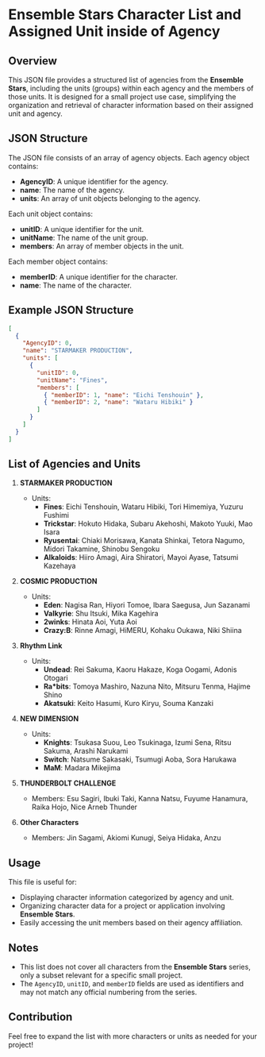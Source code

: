 # Ensemble Stars Character List and Assigned Unit inside of Agency

## Overview

This JSON file provides a structured list of agencies from the **Ensemble Stars**, including the units (groups) within each agency and the members of those units. It is designed for a small project use case, simplifying the organization and retrieval of character information based on their assigned unit and agency.

## JSON Structure

The JSON file consists of an array of agency objects. Each agency object contains:
- **AgencyID**: A unique identifier for the agency.
- **name**: The name of the agency.
- **units**: An array of unit objects belonging to the agency.

Each unit object contains:
- **unitID**: A unique identifier for the unit.
- **unitName**: The name of the unit group.
- **members**: An array of member objects in the unit.

Each member object contains:
- **memberID**: A unique identifier for the character.
- **name**: The name of the character.

## Example JSON Structure

```json
[
  {
    "AgencyID": 0,
    "name": "STARMAKER PRODUCTION",
    "units": [
      {
        "unitID": 0,
        "unitName": "Fines",
        "members": [
          { "memberID": 1, "name": "Eichi Tenshouin" },
          { "memberID": 2, "name": "Wataru Hibiki" }
        ]
      }
    ]
  }
]
```

## List of Agencies and Units

1. **STARMAKER PRODUCTION**
   - Units:
     - **Fines**: Eichi Tenshouin, Wataru Hibiki, Tori Himemiya, Yuzuru Fushimi
     - **Trickstar**: Hokuto Hidaka, Subaru Akehoshi, Makoto Yuuki, Mao Isara
     - **Ryusentai**: Chiaki Morisawa, Kanata Shinkai, Tetora Nagumo, Midori Takamine, Shinobu Sengoku
     - **Alkaloids**: Hiiro Amagi, Aira Shiratori, Mayoi Ayase, Tatsumi Kazehaya

2. **COSMIC PRODUCTION**
   - Units:
     - **Eden**: Nagisa Ran, Hiyori Tomoe, Ibara Saegusa, Jun Sazanami
     - **Valkyrie**: Shu Itsuki, Mika Kagehira
     - **2winks**: Hinata Aoi, Yuta Aoi
     - **Crazy:B**: Rinne Amagi, HiMERU, Kohaku Oukawa, Niki Shiina

3. **Rhythm Link**
   - Units:
     - **Undead**: Rei Sakuma, Kaoru Hakaze, Koga Oogami, Adonis Otogari
     - **Ra*bits**: Tomoya Mashiro, Nazuna Nito, Mitsuru Tenma, Hajime Shino
     - **Akatsuki**: Keito Hasumi, Kuro Kiryu, Souma Kanzaki

4. **NEW DIMENSION**
   - Units:
     - **Knights**: Tsukasa Suou, Leo Tsukinaga, Izumi Sena, Ritsu Sakuma, Arashi Narukami
     - **Switch**: Natsume Sakasaki, Tsumugi Aoba, Sora Harukawa
     - **MaM**: Madara Mikejima

5. **THUNDERBOLT CHALLENGE**
   - Members: Esu Sagiri, Ibuki Taki, Kanna Natsu, Fuyume Hanamura, Raika Hojo, Nice Arneb Thunder

6. **Other Characters**
   - Members: Jin Sagami, Akiomi Kunugi, Seiya Hidaka, Anzu

## Usage

This file is useful for:
- Displaying character information categorized by agency and unit.
- Organizing character data for a project or application involving **Ensemble Stars**.
- Easily accessing the unit members based on their agency affiliation.

## Notes

- This list does not cover all characters from the **Ensemble Stars** series, only a subset relevant for a specific small project.
- The `AgencyID`, `unitID`, and `memberID` fields are used as identifiers and may not match any official numbering from the series.

## Contribution

Feel free to expand the list with more characters or units as needed for your project!
